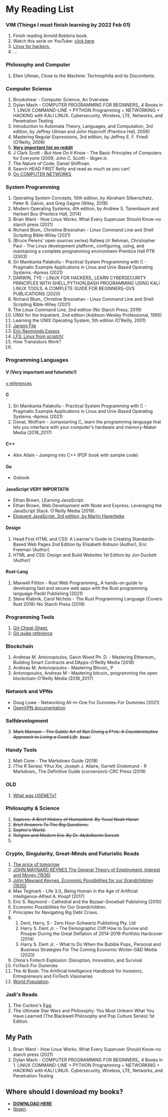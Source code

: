 # My Reading List

### VIM (Things I must finish learning by 2022 Feb 01)
1. Finish reading Arnold Robbins book.
2. Watch this serie on YouTube: [click here](https://www.youtube.com/watch?v=ctH-a-1eUME&list=PLhoH5vyxr6Qq41NFL4GvhFp-WLd5xzIzZ)
3. [Linux for hackers.](https://www.amazon.com/LINUX-HACKERS-CYBERSECURITY-PRINCIPLES-PROGRAMMING/dp/B08PJP5BZR)
4. ...

### Philosophy and Computer 
1. Ellen Ullman, Close to the Machine: Technophilia and its Discontents.

### Computer Sciense
1. Brookshear - Computer Science, An Overview
2. Dylan Mach - COMPUTER PROGRAMMING FOR BEGINNERS_ 4 Books in 1. LINUX COMMAND-LINE + PYTHON Programming + NETWORKING + HACKING with KALI LINUX. Cybersecurity, Wireless, LTE, Networks, and Penetration Testing
3. Introduction to Automata Theory, Languages, and Computation, 3rd edition, by Jeffrey Ullman and John Hopcroft (Prentice Hall, 2006)
4. Mastering Regular Expressions, 3rd edition, by Jeffrey E. F. Friedl (O’Reilly, 2006)
5. **[Very important list on reddit](https://www.reddit.com/r/learnprogramming/comments/8ukniw/books_that_changed_the_way_you_understand/)**
6. J Clark Scott - _But How Do It Know_ - The Basic Principles of Computers for Everyone (2009, John C. Scott) - libgen.lc
7. The Nature of Code; Daniel Shiffman.
8. Search HEAD FIRST Reiily and read as much as you can!
9. [On COMPUTER NETWORKS](https://www.networkstraining.com/best-computer-networks-textbooks/)

### System Programming
1. Operating System Concepts, 10th edition, by Abraham Silberschatz, Peter B. Galvin, and Greg Gagne (Wiley, 2018)
2. Modern Operating Systems, 4th edition, by Andrew S. Tanenbaum and Herbert Bos (Prentice Hall, 2014)
3. Brian Ward - How Linux Works. What Every Superuser Should Know-no starch press (2021)
4. Richard Blum_ Christine Bresnahan - Linux Command Line and Shell Scripting Bible-Wiley (2021)
5. (Bruce Perens' open sources series) Rafeeq Ur Rehman, Christopher Paul - The Linux development platform_ configuring, using, and maintaining a complete programming environment-Prentice Hall PTR (2003)
6. Sri Manikanta Palakollu - Practical System Programming with C - Pragmatic Example Applications in Linux and Unix-Based Operating Systems.-Apress (2021)
7. DARWIN, TYE - LINUX FOR HACKERS_ LEARN CYBERSECURITY PRINCIPLES WITH SHELL,PYTHON,BASH PROGRAMMING USING KALI LINUX TOOLS. A COMPLETE GUIDE FOR BEGINNERS-GVS PUBLICATIONS (2020)
8. Richard Blum_ Christine Bresnahan - Linux Command Line and Shell Scripting Bible-Wiley (2021)
9. The Linux Command Line, 2nd edition (No Starch Press, 2019)
10. UNIX for the Impatient, 2nd edition (Addison-Wesley Professional, 1995)
11. Learning the UNIX Operating System, 5th edition (O’Reilly, 2001)
12. [Jargon File](http://www.catb.org/jargon/html/)
13. [Eric Raymonds Essays](http://www.catb.org/~esr/)
14. [LFS: Linux from scratch!](https://www.linuxfromscratch.org/)
15. How Transistors Work?
16. 

### Programming Languages

#### V (Very important and futuristic!)
[v references](https://vlang.io/)

#### C
1. Sri Manikanta Palakollu - Practical System Programming with C - Pragmatic Example Applications in Linux and Unix-Based Operating Systems.-Apress (2021)
2. Donat, Wolfram - Jumpstarting C_ learn the programming language that lets you interface with your computer's hardware and memory-Maker Media (2018_2017)



#### C++
* Alex Allain - Jumping into C++ (PDF book with sample code)


#### Go
* Gobook


#### JavaScript VERY IMPORTATN
* Ethan Brown, LEarning JavaScript.
* Ethan Brown, Web Development with Node and Express. Leveraging the JavaScript Stack. O'Reilly Media (2019).
* [Eloquent JavaScript, 3rd edition, by Marijn Haverbeke](https://eloquentjavascript.net/)

#### Design
1. Head First HTML and CSS: A Learner's Guide to Creating Standards-Based Web Pages 2nd Edition by Elisabeth Robson (Author), Eric Freeman (Author)
2. HTML and CSS: Design and Build Websites 1st Edition by Jon Duckett (Author)



#### Rust-Lang
1. Maxwell Flitton - Rust Web Programming_ A hands-on guide to developing fast and secure web apps with the Rust programming language-Packt Publishing (2021)
2. Steve Klabnik, Carol Nichols - The Rust Programming Language (Covers Rust 2018)-No Starch Press (2019)

### Programming Tools
1. [Git-Cheat-Sheet.](https://training.github.com/downloads/github-git-cheat-sheet/)
2. [Git quike reference](https://git-scm.com/docs)

### Blockchain
1. Andreas M. Antonopoulos, Gavin Wood Ph. D. - Mastering Ethereum_ Building Smart Contracts and DApps-O’Reilly Media (2018)
2. Andreas M. Antonopoulos - Mastering Bitcoin_ P
3. Antonopoulos, Andreas M - Mastering bitcoin_ programming the open blockchain-O'Reilly Media (2018_2017)

### Network and VPNs
* Doug Lowe - Networking All-in-One For Dummies-For Dummies (2021)
* [OpenVPN documentation](https://openvpn.net/community-resources/reference-manual-for-openvpn-2-4/)

### Selfdevelopment 
3. ~~Mark Manson - The Subtle Art of Not Giving a F*ck: _A Counterintuitive Approach to Living a Good Life_~~. **`Done!`**

### Handy Tools
1. Matt Cone - The Markdown Guide (2018)
2. (The R Series) Yihui Xie, Joseph J. Allaire, Garrett Grolemund - R Markdown_ The Definitive Guide (conversion)-CRC Press (2019)

### OLD
1. [What was USENETs?](https://en.wikipedia.org/wiki/Usenet)

### Philosophy & Science
1. ~~Sapiens: A Brief History of Humankind. By Yuval Noah Harari~~
2. ~~Brief Answers To The Big Questions.~~
3. ~~Sophie's World.~~
4. ~~Religion and Modern Era. By Dr. Abdolkarim Sorosh~~
5. 

### Crypto, Singularity, Great-Minds and Futuristic Reads
1. [The price of tomorrow](http://libgen.li/ads.php?md5=b63d832ee81b9c6cd4ea45c349a7f80b)
2. [JOHN MAYNARD KEYNES The General Theory of Employment, Interest and Money (1936)](http://library.lol/main/E2E02E246619315379833391477CED10)
3. [John Maynard Keynes, Economic Possibilities for our Grandchildren (1930)](http://www.econ.yale.edu/smith/econ116a/keynes1.pdf)
4. Max Tegmark - Life 3.0_ Being Human in the Age of Artificial Intelligence-Alfred A. Knopf (2017)
5. Eric S. Raymond - Cathedral and the Bazaar-Snowball Publishing (2010)
6. Economic Possibilities for Our Grandchildren.
7. Principles for Navigating Big Debt Crises.
8. 1. Dent, Harry, S - Zero Hour-Schwartz Publishing Pty. Ltd
   2. Harry S. Dent Jr. - The Demographic Cliff  How to Survive and Prosper During the Great Deflation of 2014-2019-Portfolio Hardcover (2014)
   3. Harry S. Dent Jr. - What to Do When the Bubble Pops_ Personal and Business Strategies For The Coming Economic Winter-G&D Media (2020)
9. China's Fintech Explosion: Disruption, Innovation, and Survival
10. FinTech For Dummies
11. The AI Book: The Artificial Intelligence Handbook for Investors, Entrepreneurs and FinTech Visionaries
12. [World Population](https://ourworldindata.org/world-population-growth).

### Jadi's Reads
1. The Cuckoo's Egg.
2. The Ultimate Star Wars and Philosophy: You Must Unlearn What You Have Learned (The Blackwell Philosophy and Pop Culture Series) 1st Edition.

## My Path
1. Brian Ward - How Linux Works. What Every Superuser Should Know-no starch press (2021)
2. Dylan Mach - COMPUTER PROGRAMMING FOR BEGINNERS_ 4 Books in 1. LINUX COMMAND-LINE + PYTHON Programming + NETWORKING + HACKING with KALI LINUX. Cybersecurity, Wireless, LTE, Networks, and Penetration Testing

## Where should I download my books?
* **[DOWNLOAD HERE](https://calibrecompanion.co/best-torrent-sites-for-books/)**
* [libgen](libgen.is).



